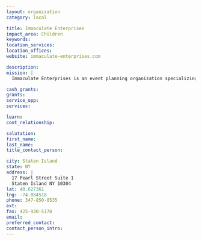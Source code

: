 ```yaml
---
layout: organization
category: local

title: Immaculate Enterprises
impact_area: Children
keywords: 
location_services: 
location_offices: 
website: immaculate-enterprises.com

description: 
mission: |
  Immaculate Enterprises is an event planning organization specializing in creating events to promote postive self esteem and image in schools.

cash_grants: 
grants: 
service_opp: 
services: 

learn: 
cont_relationship: 

salutation: 
first_name: 
last_name: 
title_contact_person: 

city: Staten Island
state: NY
address: |
  17 Pearl Street Suite 1    
  Staten Island NY 10304
lat: 40.627361
lng: -74.084518
phone: 347-850-0535
ext: 
fax: 425-930-5178
email: 
preferred_contact: 
contact_person_intro: 
---
```


